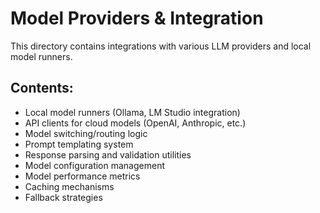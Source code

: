 # Model Providers & Integration

This directory contains integrations with various LLM providers and local model runners.

## Contents:
- Local model runners (Ollama, LM Studio integration)
- API clients for cloud models (OpenAI, Anthropic, etc.)
- Model switching/routing logic
- Prompt templating system
- Response parsing and validation utilities
- Model configuration management
- Model performance metrics
- Caching mechanisms
- Fallback strategies
